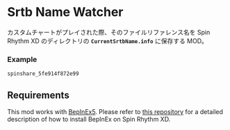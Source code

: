 # Srtb Name Watcher

カスタムチャートがプレイされた際、そのファイルリファレンス名を Spin Rhythm XD のディレクトリの **`CurrentSrtbName.info`** に保存する MOD。

### Example

```
spinshare_5fe914f872e99
```

## Requirements

This mod works with [BepInEx5](https://github.com/BepInEx/BepInEx/releases/tag/v5.4.21).
Please refer to [this repository](https://github.com/SRXDModdingGroup/SpinSearch) for a detailed description of how to install BepInEx on Spin Rhythm XD.
